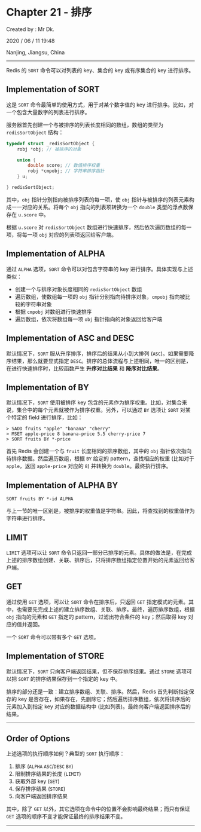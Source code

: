 # Chapter 21 - 排序

Created by : Mr Dk.

2020 / 06 / 11 19:48

Nanjing, Jiangsu, China

---

Redis 的 `SORT` 命令可以对列表的 key、集合的 key 或有序集合的 key 进行排序。

## Implementation of SORT <key>

这是 `SORT` 命令最简单的使用方式，用于对某个数字值的 key 进行排序。比如，对一个包含大量数字的列表进行排序。

服务器首先创建一个与被排序的列表长度相同的数组，数组的类型为 `redisSortObject` 结构：

```c
typedef struct _redisSortObject {
    robj *obj; // 被排序的对象

    union {
        double score; // 数值排序权重
        robj *cmpobj; // 字符串排序指针
    } u;

} redisSortObject;
```

其中，`obj` 指针分别指向被排序列表的每一项，使 `obj` 指针与被排序的列表元素构成一一对应的关系。将每个 `obj` 指向的列表项转换为一个 `double` 类型的浮点数保存在 `u.score` 中。

根据 `u.score` 对 `redisSortObject` 数组进行快速排序，然后依次遍历数组的每一项，将每一项 `obj` 对应的列表项返回给客户端。

## Implementation of ALPHA

通过 `ALPHA` 选项，`SORT` 命令可以对包含字符串的 key 进行排序。具体实现与上述类似：

* 创建一个与排序对象长度相同的 `redisSortObject` 数组
* 遍历数组，使数组每一项的 `obj` 指针分别指向待排序对象，`cmpobj` 指向被比较的字符串对象
* 根据 `cmpobj` 对数组进行快速排序
* 遍历数组，依次将数组每一项 `obj` 指针指向的对象返回给客户端

## Implementation of ASC and DESC

默认情况下，`SORT` 服从升序排序，排序后的结果从小到大排列 (`ASC`)。如果需要降序结果，那么就要显式指定 `DESC`。排序的总体流程与上述相同，唯一的区别是，在进行快速排序时，比较函数产生 **升序对比结果** 和 **降序对比结果**。

## Implementation of BY

默认情况下，`SORT` 使用被排序 key 包含的元素作为排序权重。比如，对集合来说，集合中的每个元素就被作为排序权重。另外，可以通过 `BY` 选项让 `SORT` 对某个特定的 field 进行排序，比如：

```
> SADD fruits "apple" "banana" "cherry"
> MSET apple-price 8 banana-price 5.5 cherry-price 7
> SORT fruits BY *-price
```

首先 Redis 会创建一个与 `fruit` 长度相同的排序数组，其中的 `obj` 指针依次指向待排序数据。然后遍历数组，根据 `BY` 给定的 pattern，查找相应的权重 (比如对于 `apple`，返回 `apple-price` 对应的 `8`) 并转换为 `double`。最终执行排序。

## Implementation of ALPHA BY

```
SORT fruits BY *-id ALPHA
```

与上一节的唯一区别是，被排序的权重值是字符串。因此，将查找到的权重值作为字符串进行排序。

## LIMIT

`LIMIT` 选项可以让 `SORT` 命令只返回一部分已排序的元素。具体的做法是，在完成上述的排序数组创建、关联、排序后，只将排序数组指定位置开始的元素返回给客户端。

## GET

通过使用 `GET` 选项，可以让 `SORT` 命令在排序后，只返回 `GET` 指定模式的元素。其中，也需要先完成上述的建立排序数组、关联、排序。最终，遍历排序数组，根据 `obj` 指向的元素和 `GET` 指定的 pattern，过滤出符合条件的 key；然后取得 key 对应的值并返回。

一个 `SORT` 命令可以带有多个 `GET` 选项。

## Implementation of STORE

默认情况下，`SORT` 只向客户端返回结果，但不保存排序结果。通过 `STORE` 选项可以把 `SORT` 的排序结果保存到一个指定的 key 中。

排序的部分还是一致：建立排序数组、关联、排序。然后，Redis 首先判断指定保存的 key 是否存在，如果存在，先删除它；然后遍历排序数组，依次将排序后的元素加入到指定 key 对应的数据结构中 (比如列表)。最终向客户端返回排序后的结果。

---

## Order of Options

上述选项的执行顺序如何？典型的 `SORT` 执行顺序：

1. 排序 (`ALPHA` `ASC`/`DESC` `BY`)
2. 限制排序结果的长度 (`LIMIT`)
3. 获取外部 key (`GET`)
4. 保存排序结果 (`STORE`)
5. 向客户端返回排序结果

其中，除了 `GET` 以外，其它选项在命令中的位置不会影响最终结果；而只有保证 `GET` 选项的顺序不变才能保证最终的排序结果不变。

---

